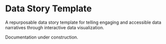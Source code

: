 # Data Story Template
A repurposable data story template for telling engaging and accessible data narratives through interactive data visualization.

Documentation under construction.
